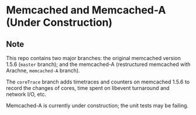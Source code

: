 # Memcached and Memcached-A (Under Construction)

## Note
This repo contains two major branches:
the original memcached version 1.5.6 (`master` branch);
and the memcached-A (restructured memcached with Arachne, `memcached-A` branch).

The `coreTrace` branch adds timetraces and counters on memcached 1.5.6 to record
the changes of cores, time spent on libevent turnaround and network I/O, etc.

Memcached-A is currently under construction; the unit tests may be failing.
